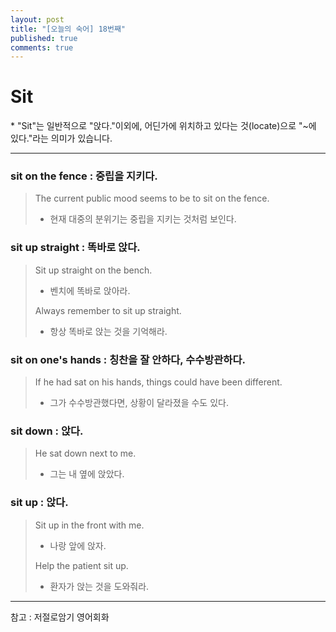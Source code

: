 ```yaml
---
layout: post
title: "[오늘의 숙어] 18번째"
published: true
comments: true
---
```


# Sit

<p class="message">
    * "Sit"는 일반적으로 "앉다."이외에, 어딘가에 위치하고 있다는 것(locate)으로 "~에 있다."라는 의미가 있습니다.
</p>

---

### sit on the fence : 중립을 지키다.
> The current public mood seems to be to sit on the fence.
> - 현재 대중의 분위기는 중립을 지키는 것처럼 보인다.

### sit up straight : 똑바로 앉다.
> Sit up straight on the bench.
> - 벤치에 똑바로 앉아라.
>
> Always remember to sit up straight.
> - 항상 똑바로 앉는 것을 기억해라.

### sit on one's hands : 칭찬을 잘 안하다, 수수방관하다.
> If he had sat on his hands, things could have been different.
> - 그가 수수방관했다면, 상황이 달라졌을 수도 있다.

### sit down : 앉다.
> He sat down next to me.
> - 그는 내 옆에 앉았다.

### sit up : 앉다.
> Sit up in the front with me.
> - 나랑 앞에 앉자.
>
> Help the patient sit up.
> - 환자가 앉는 것을 도와줘라.

---

참고 : 저절로암기 영어회화
